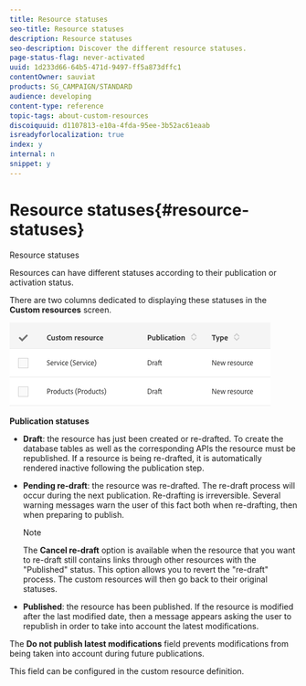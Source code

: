 ```yaml
---
title: Resource statuses
seo-title: Resource statuses
description: Resource statuses
seo-description: Discover the different resource statuses.
page-status-flag: never-activated
uuid: 1d233d66-64b5-471d-9497-ff5a873dffc1
contentOwner: sauviat
products: SG_CAMPAIGN/STANDARD
audience: developing
content-type: reference
topic-tags: about-custom-resources
discoiquuid: d1107813-e10a-4fda-95ee-3b52ac61eaab
isreadyforlocalization: true
index: y
internal: n
snippet: y
---
```


# Resource statuses{#resource-statuses}

Resource statuses

Resources can have different statuses according to their publication or activation status.

There are two columns dedicated to displaying these statuses in the **Custom resources** screen.

![](assets/schema_colonne_1.png)

**Publication statuses**

* **Draft**: the resource has just been created or re-drafted. To create the database tables as well as the corresponding APIs the resource must be republished. If a resource is being re-drafted, it is automatically rendered inactive following the publication step.
* **Pending re-draft**: the resource was re-drafted. The re-draft process will occur during the next publication. Re-drafting is irreversible. Several warning messages warn the user of this fact both when re-drafting, then when preparing to publish.

  >[!NOTE]
  >
  >The **Cancel re-draft** option is available when the resource that you want to re-draft still contains links through other resources with the "Published" status. This option allows you to revert the "re-draft" process. The custom resources will then go back to their original statuses.

* **Published**: the resource has been published. If the resource is modified after the last modified date, then a message appears asking the user to republish in order to take into account the latest modifications.

The **Do not publish latest modifications** field prevents modifications from being taken into account during future publications.

This field can be configured in the custom resource definition.
